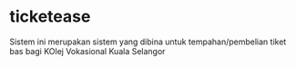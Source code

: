 # ticketease
Sistem ini merupakan sistem yang dibina untuk tempahan/pembelian tiket bas bagi KOlej Vokasional Kuala Selangor
